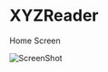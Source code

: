 # XYZReader


Home Screen

![ScreenShot](https://raw.github.com/MohamedElgendyGits/XYZReader/master/Screenshot-1.png)
